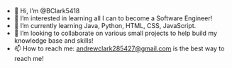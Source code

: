 - 👋 Hi, I’m @BClark5418
- 👀 I’m interested in learning all I can to become a Software Engineer!
- 🌱 I’m currently learning Java, Python, HTML, CSS, JavaScript.
- 💞️ I’m looking to collaborate on various small projects to help build my knowledge base and skills!
- 📫 How to reach me: andrewclark285427@gmail.com is the best way to reach me!

<!---
BClark5418/BClark5418 is a ✨ special ✨ repository because its `README.md` (this file) appears on your GitHub profile.
You can click the Preview link to take a look at your changes.
--->
